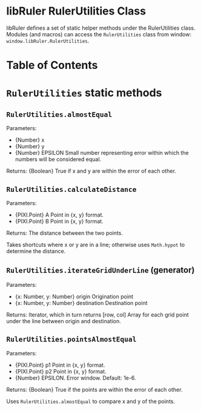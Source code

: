 # libRuler RulerUtilities Class
libRuler defines a set of static helper methods under the RulerUtilities class. Modules (and macros) can access the `RulerUtilities` class from window: `window.libRuler.RulerUtilities`.

# Table of Contents
<!--- TOC created using ./Scripts/gh-md-toc -->

# `RulerUtilities` static methods

## `RulerUtilities.almostEqual` 
Parameters:
- {Number} x   
- {Number} y 
- {Number} EPSILON   Small number representing error within which the numbers will be considered equal.

Returns: {Boolean} True if x and y are within the error of each other.

## `RulerUtilities.calculateDistance`
Parameters:
- {PIXI.Point} A   Point in {x, y} format.
- {PIXI.Point} B   Point in {x, y} format.

Returns: The distance between the two points.

Takes shortcuts where x or y are in a line; otherwise uses `Math.hypot` to determine the distance.

## `RulerUtilities.iterateGridUnderLine` (generator)
Parameters:
- {x: Number, y: Number} origin Origination point
- {x: Number, y: Number} destination Destination point

Returns: Iterator, which in turn returns [row, col] Array for each grid point under the line between origin and destination.

## `RulerUtilities.pointsAlmostEqual`  
Parameters:
- {PIXI.Point} p1  Point in {x, y} format.
- {PIXI.Point} p2  Point in {x, y} format.
- {Number} EPSILON. Error window. Default: 1e-6.

Returns: {Boolean} True if the points are within the error of each other. 

Uses `RulerUtilities.almostEqual` to compare x and y of the points.  
